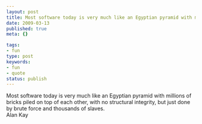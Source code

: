```yaml
---
layout: post
title: Most software today is very much like an Egyptian pyramid with millions of bricks piled on top of each other, with no structural integrity, but just done by brute force and thousands of slaves.
date: 2009-03-13
published: true
meta: {}

tags:
- fun
type: post
keywords:
- fun
- quote
status: publish
---
```

Most software today is very much like an Egyptian pyramid with millions of bricks piled on top of each other, with no structural integrity, but just done by brute force and thousands of slaves.<br />Alan Kay
